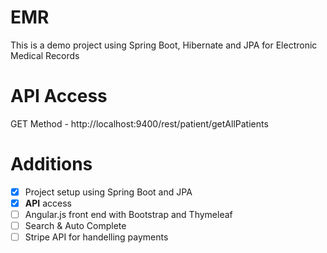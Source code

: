 # EMR
This is a demo project using Spring Boot, Hibernate and JPA for Electronic Medical Records

# API Access
GET Method - http://localhost:9400/rest/patient/getAllPatients 

# Additions
- [x] Project setup using Spring Boot and JPA
- [x] **API** access
- [ ] Angular.js front end with Bootstrap and Thymeleaf
- [ ] Search & Auto Complete
- [ ] Stripe API for handelling payments
